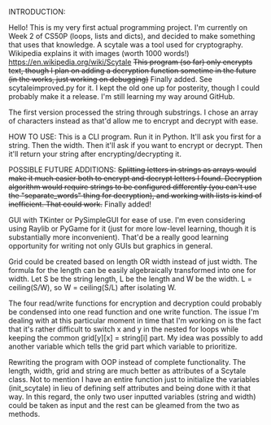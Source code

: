 INTRODUCTION:

Hello! This is my very first actual programming project. I'm currently on Week 2 of CS50P (loops, lists and dicts), and decided to make something that uses that knowledge. A scytale was a tool used for cryptography. Wikipedia explains it with images (worth 1000 words!)
https://en.wikipedia.org/wiki/Scytale
~~This program (so far) only encrypts text, though I plan on adding a decryption function sometime in the future (in the works, just working on debugging)~~
Finally added. See scytaleimproved.py for it. I kept the old one up for posterity, though I could probably make it a release. I'm still learning my way around GitHub.

The first version processed the string through substrings. I chose an array of characters instead as that'd allow me to encrypt and decrypt with ease. 

HOW TO USE:
This is a CLI program. Run it in Python. It'll ask you first for a string. Then the width. Then it'll ask if you want to encrypt or decrypt. Then it'll return your string after encrypting/decrypting it. 

POSSIBLE FUTURE ADDITIONS:
~~Splitting letters in strings as arrays would make it much easier both to encrypt and decrypt letters I found. Decryption algorithm would require strings to be configured differently (you can't use the "separate_words" thing for decryption), and working with lists is kind of inefficient. That could work.~~
Finally added! 

GUI with TKinter or PySimpleGUI for ease of use. I'm even considering using Raylib or PyGame for it (just for more low-level learning, though it is substantially more inconvenient). That'd be a really good learning opportunity for writing not only GUIs but graphics in general. 

Grid could be created based on length OR width instead of just width. The formula for the length can be easily algebraically transformed into one for width. 
Let S be the string length, L be the length and W be the width. L = ceiling(S/W), so W = ceiling(S/L) after isolating W. 

The four read/write functions for encryption and decryption could probably be condensed into one read function and one write function. The issue I'm dealing with at this particular moment in time that I'm working on is the fact that it's rather difficult to switch x and y in the nested for loops while keeping the common grid[y][x] = string[i] part. My idea was possibly to add another variable which tells the grid part which variable to prioritize.

Rewriting the program with OOP instead of complete functionality. The length, width, grid and string are much better as attributes of a Scytale class. Not to mention I have an entire function just to initialize the variables (init_scytale) in lieu of defining self attributes and being done with it that way. In this regard, the only two user inputted variables (string and width) could be taken as input and the rest can be gleamed from the two as methods. 
